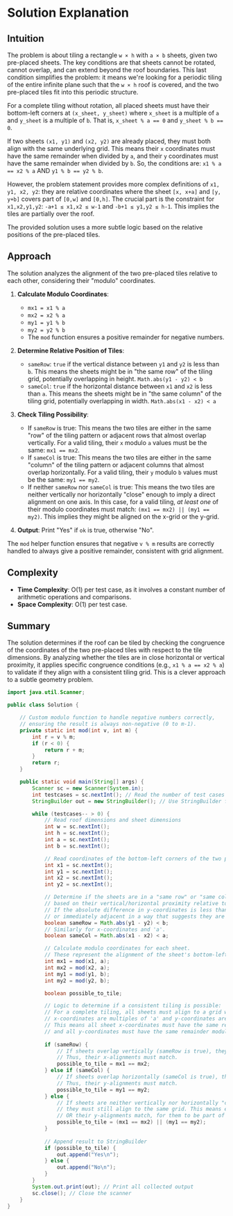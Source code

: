 # Solution Explanation

## Intuition
The problem is about tiling a rectangle `w × h` with `a × b` sheets, given two pre-placed sheets. The key conditions are that sheets cannot be rotated, cannot overlap, and can extend beyond the roof boundaries. This last condition simplifies the problem: it means we're looking for a periodic tiling of the entire infinite plane such that the `w × h` roof is covered, and the two pre-placed tiles fit into this periodic structure.

For a complete tiling without rotation, all placed sheets must have their bottom-left corners at `(x_sheet, y_sheet)` where `x_sheet` is a multiple of `a` and `y_sheet` is a multiple of `b`. That is, `x_sheet % a == 0` and `y_sheet % b == 0`.

If two sheets `(x1, y1)` and `(x2, y2)` are already placed, they must both align with the same underlying grid. This means their `x` coordinates must have the same remainder when divided by `a`, and their `y` coordinates must have the same remainder when divided by `b`.
So, the conditions are:
`x1 % a == x2 % a` AND `y1 % b == y2 % b`.

However, the problem statement provides more complex definitions of `x1, y1, x2, y2`: they are relative coordinates where the sheet `[x, x+a]` and `[y, y+b]` covers part of `[0,w]` and `[0,h]`.
The crucial part is the constraint for `x1,x2,y1,y2`:
`-a+1 ≤ x1,x2 ≤ w-1` and `-b+1 ≤ y1,y2 ≤ h-1`. This implies the tiles are partially over the roof.

The provided solution uses a more subtle logic based on the relative positions of the pre-placed tiles.

## Approach
The solution analyzes the alignment of the two pre-placed tiles relative to each other, considering their "modulo" coordinates.

1.  **Calculate Modulo Coordinates**:
    *   `mx1 = x1 % a`
    *   `mx2 = x2 % a`
    *   `my1 = y1 % b`
    *   `my2 = y2 % b`
    *   The `mod` function ensures a positive remainder for negative numbers.

2.  **Determine Relative Position of Tiles**:
    *   `sameRow`: `true` if the vertical distance between `y1` and `y2` is less than `b`. This means the sheets might be in "the same row" of the tiling grid, potentially overlapping in height. `Math.abs(y1 - y2) < b`
    *   `sameCol`: `true` if the horizontal distance between `x1` and `x2` is less than `a`. This means the sheets might be in "the same column" of the tiling grid, potentially overlapping in width. `Math.abs(x1 - x2) < a`

3.  **Check Tiling Possibility**:
    *   If `sameRow` is true: This means the two tiles are either in the same "row" of the tiling pattern or adjacent rows that almost overlap vertically. For a valid tiling, their `x` modulo `a` values must be the same: `mx1 == mx2`.
    *   If `sameCol` is true: This means the two tiles are either in the same "column" of the tiling pattern or adjacent columns that almost overlap horizontally. For a valid tiling, their `y` modulo `b` values must be the same: `my1 == my2`.
    *   If neither `sameRow` nor `sameCol` is true: This means the two tiles are neither vertically nor horizontally "close" enough to imply a direct alignment on one axis. In this case, for a valid tiling, *at least one* of their modulo coordinates must match: `(mx1 == mx2) || (my1 == my2)`. This implies they might be aligned on the x-grid or the y-grid.

4.  **Output**: Print "Yes" if `ok` is true, otherwise "No".

The `mod` helper function ensures that negative `v % m` results are correctly handled to always give a positive remainder, consistent with grid alignment.

## Complexity
-   **Time Complexity**: O(1) per test case, as it involves a constant number of arithmetic operations and comparisons.
-   **Space Complexity**: O(1) per test case.

## Summary
The solution determines if the roof can be tiled by checking the congruence of the coordinates of the two pre-placed tiles with respect to the tile dimensions. By analyzing whether the tiles are in close horizontal or vertical proximity, it applies specific congruence conditions (e.g., `x1 % a == x2 % a`) to validate if they align with a consistent tiling grid. This is a clever approach to a subtle geometry problem.

```java
import java.util.Scanner;

public class Solution {

    // Custom modulo function to handle negative numbers correctly,
    // ensuring the result is always non-negative (0 to m-1).
    private static int mod(int v, int m) {
        int r = v % m;
        if (r < 0) {
            return r + m;
        }
        return r;
    }

    public static void main(String[] args) {
        Scanner sc = new Scanner(System.in);
        int testcases = sc.nextInt(); // Read the number of test cases
        StringBuilder out = new StringBuilder(); // Use StringBuilder for efficient output

        while (testcases-- > 0) {
            // Read roof dimensions and sheet dimensions
            int w = sc.nextInt();
            int h = sc.nextInt();
            int a = sc.nextInt();
            int b = sc.nextInt();

            // Read coordinates of the bottom-left corners of the two placed sheets
            int x1 = sc.nextInt();
            int y1 = sc.nextInt();
            int x2 = sc.nextInt();
            int y2 = sc.nextInt();

            // Determine if the sheets are in a "same row" or "same column" configuration
            // based on their vertical/horizontal proximity relative to sheet dimensions.
            // If the absolute difference in y-coordinates is less than 'b', they are vertically overlapping
            // or immediately adjacent in a way that suggests they are part of the same 'row' segment of tiles.
            boolean sameRow = Math.abs(y1 - y2) < b;
            // Similarly for x-coordinates and 'a'.
            boolean sameCol = Math.abs(x1 - x2) < a;

            // Calculate modulo coordinates for each sheet.
            // These represent the alignment of the sheet's bottom-left corner relative to the grid (0,0).
            int mx1 = mod(x1, a);
            int mx2 = mod(x2, a);
            int my1 = mod(y1, b);
            int my2 = mod(y2, b);

            boolean possible_to_tile;

            // Logic to determine if a consistent tiling is possible:
            // For a complete tiling, all sheets must align to a grid where their
            // x-coordinates are multiples of 'a' and y-coordinates are multiples of 'b'.
            // This means all sheet x-coordinates must have the same remainder modulo 'a',
            // and all y-coordinates must have the same remainder modulo 'b'.
            
            if (sameRow) {
                // If sheets overlap vertically (sameRow is true), they must be part of the same horizontal grid line.
                // Thus, their x-alignments must match.
                possible_to_tile = mx1 == mx2;
            } else if (sameCol) {
                // If sheets overlap horizontally (sameCol is true), they must be part of the same vertical grid line.
                // Thus, their y-alignments must match.
                possible_to_tile = my1 == my2;
            } else {
                // If sheets are neither vertically nor horizontally "close" or overlapping,
                // they must still align to the same grid. This means either their x-alignments match,
                // OR their y-alignments match, for them to be part of the same periodic tiling structure.
                possible_to_tile = (mx1 == mx2) || (my1 == my2);
            }
            
            // Append result to StringBuilder
            if (possible_to_tile) {
                out.append("Yes\n");
            } else {
                out.append("No\n");
            }
        }
        System.out.print(out); // Print all collected output
        sc.close(); // Close the scanner
    }
}
```
